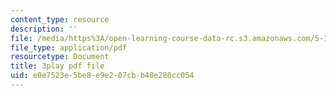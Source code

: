 ```yaml
---
content_type: resource
description: ''
file: /media/https%3A/open-learning-course-data-rc.s3.amazonaws.com/5-111sc-principles-of-chemical-science-fall-2014/e0e7523e5be8e9e207cbb48e280cc054_-Y8pOF1AgUY.pdf
file_type: application/pdf
resourcetype: Document
title: 3play pdf file
uid: e0e7523e-5be8-e9e2-07cb-b48e280cc054
---
```

